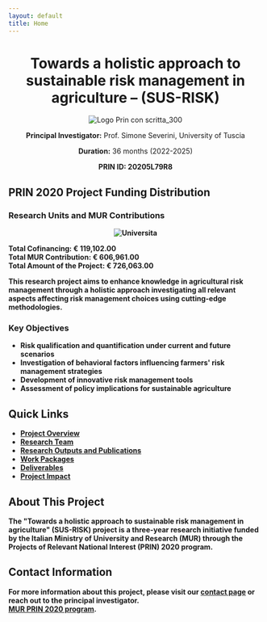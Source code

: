 ```yaml
---
layout: default
title: Home
---
```



<!-- ──────────────────────────────────────────────
     SUS-RISK: Centered hero block for GitHub READMEs
     Tested June 2025 on github.com
     ────────────────────────────────────────────── -->

<div align="center">

<!-- Main title -->
<h1>Towards a holistic approach to sustainable risk management in agriculture – (SUS-RISK)</h1>

<!-- Project logo -->
<p align="center">
  <img src="https://github.com/user-attachments/assets/62c034a3-3cd5-47b6-9479-75ea773e61ec"
       alt="Logo Prin con scritta_300">
</p>

<!-- Key project metadata -->
<p><strong>Principal Investigator:</strong> Prof. Simone Severini, University of Tuscia  

     
<strong>Duration:</strong> 36 months (2022-2025)</p>     

<strong> PRIN ID: 20205L79R8 </p>


</div>




## PRIN 2020 Project Funding Distribution

### Research Units and MUR Contributions

<p align="center">
  <img src="https://github.com/user-attachments/assets/211a1015-57d3-44ee-9dea-e834b165cd21" alt="Universita"/>
</p>


**Total Cofinancing:** € 119,102.00  
**Total MUR Contribution:** € 606,961.00  
**Total Amount of the Project:** € 726,063.00

This research project aims to enhance knowledge in agricultural risk management through a holistic approach investigating all relevant aspects affecting risk management choices using cutting-edge methodologies.

### Key Objectives

- Risk qualification and quantification under current and future scenarios
- Investigation of behavioral factors influencing farmers' risk management strategies
- Development of innovative risk management tools
- Assessment of policy implications for sustainable agriculture

## Quick Links

- [Project Overview](about/Project_Overview.md)
- [Research Team](about/team.md)
- [Research Outputs and Publications](research/publications.md)
- [Work Packages](research/work-packages.md)
- [Deliverables](research/Deliverables_Reports_PB.md)
- [Project Impact](research/Projec_Impact.md)



## About This Project

The "Towards a holistic approach to sustainable risk management in agriculture" (SUS-RISK) project is a three-year research initiative funded by the Italian Ministry of University and Research (MUR) through the Projects of Relevant National Interest (PRIN) 2020 program.

## Contact Information

For more information about this project, please visit our [contact page](about/contact.md) or reach out to the principal investigator.\
[MUR PRIN 2020 program](https://prin.mur.gov.it/Iniziative/Detail?key=03Z2J0R14R1GqN6%2BEURBSg%3D%3D).

